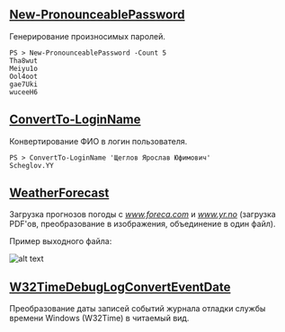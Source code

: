 ## [New-PronounceablePassword](New-PronounceablePassword)
Генерирование произносимых паролей.

```
PS > New-PronounceablePassword -Count 5
Tha8wut
Meiyu1o
Ool4oot
gae7Uki
wuceeH6
```

## [ConvertTo-LoginName](ConvertTo-LoginName)
Конвертирование ФИО в логин пользователя.

```
PS > ConvertTo-LoginName 'Щеглов Ярослав Юфимович'
Scheglov.YY
```

## [WeatherForecast](WeatherForecast)
Загрузка прогнозов погоды с *www.foreca.com* и *www.yr.no* (загрузка PDF'ов, преобразование в изображения, объединение в один файл).

Пример выходного файла:

![alt text][WeatherForecast1]

[WeatherForecast1]: https://raw.githubusercontent.com/hobbit2000/PS/master/WeatherForecast/%D0%92%D1%81%D0%B5%20%D0%BC%D0%B5%D1%82%D0%B5%D0%BE%D0%B3%D1%80%D0%B0%D0%BC%D0%BC%D1%8B%20%D0%BE%D0%B4%D0%BD%D0%B8%D0%BC%20%D1%84%D0%B0%D0%B9%D0%BB%D0%BE%D0%BC.png "Все метеограммы одним файлом"


## [W32TimeDebugLogConvertEventDate](W32TimeDebugLogConvertEventDate)
Преобразование даты записей событий журнала отладки службы времени Windows (W32Time) в читаемый вид.
